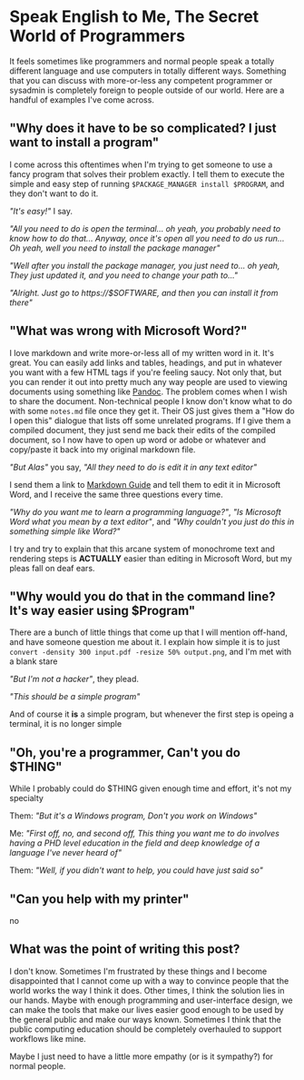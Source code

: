# Speak English to Me, The Secret World of Programmers
It feels sometimes like programmers and normal people speak a totally different language and use computers in totally different ways. Something that you can discuss with more-or-less any competent programmer or sysadmin is completely foreign to people outside of our world.
Here are a handful of examples I've come across.

## "Why does it have to be so complicated? I just want to install a program"
I come across this oftentimes when I'm trying to get someone to use a fancy program that solves their problem exactly.
I tell them to execute the simple and easy step of running `$PACKAGE_MANAGER install $PROGRAM`, and they don't want to do it.

*"It's easy!"* I say.

*"All you need to do is open the terminal... oh yeah, you probably need to know how to do that... Anyway, once it's open all you need to do us run... Oh yeah, well you need to install the package manager"*

*"Well after you install the package manager, you just need to... oh yeah, They just updated it, and you need to change your path to..."*

*"Alright. Just go to https://$SOFTWARE, and then you can install it from there"*

## "What was wrong with Microsoft Word?"
I love markdown and write more-or-less all of my written word in it.
It's great.
You can easily add links and tables, headings, and put in whatever you want with a few HTML tags if you're feeling saucy.
Not only that, but you can render it out into pretty much any way people are used to viewing documents using something like [Pandoc](https://pandoc.org).
The problem comes when I wish to share the document.
Non-technical people I know don't know what to do with some `notes.md` file once they get it.
Their OS just gives them a "How do I open this" dialogue that lists off some unrelated programs. 
If I give them a compiled document, they just send me back their edits of the compiled document, so I now have to open up word or adobe or whatever and copy/paste it back into my original markdown file.

*"But Alas"* you say, *"All they need to do is edit it in any text editor"*

I send them a link to [Markdown Guide](https://markdownguide.org) and tell them to edit it in Microsoft Word, and I receive the same three questions every time.

*"Why do you want me to learn a programming language?"*, *"Is Microsoft Word what you mean by a text editor"*, and *"Why couldn't you just do this in something simple like Word?"*

I try and try to explain that this arcane system of monochrome text and rendering steps is **ACTUALLY** easier than editing in Microsoft Word, but my pleas fall on deaf ears.

## "Why would you do that in the command line? It's way easier using $Program"
There are a bunch of little things that come up that I will mention off-hand, and have someone question me about it.
I explain how simple it is to just `convert -density 300 input.pdf -resize 50% output.png`, and I'm met with a blank stare

*"But I'm not a hacker"*, they plead.

*"This should be a simple program"*

And of course it **is** a simple program, but whenever the first step is opeing a terminal, it is no longer simple

## "Oh, you're a programmer, Can't you do $THING"
While I probably could do $THING given enough time and effort, it's not my specialty

Them: *"But it's a Windows program, Don't you work on Windows"*

Me: *"First off, no, and second off, This thing you want me to do involves having a PHD level education in the field and deep knowledge of a language I've never heard of"*

Them: *"Well, if you didn't want to help, you could have just said so"*

## "Can you help with my printer"
no

## What was the point of writing this post?
I don't know.
Sometimes I'm frustrated by these things and I become disappointed that I cannot come up with a way to convince people that the world works the way I think it does.
Other times, I think the solution lies in our hands.
Maybe with enough programming and user-interface design, we can make the tools that make our lives easier good enough to be used by the general public and make our ways known.
Sometimes I think that the public computing education should be completely overhauled to support workflows like mine.

Maybe I just need to have a little more empathy (or is it sympathy?) for normal people.
